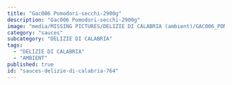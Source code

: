 ```yaml
---
title: "Gac006 Pomodori-secchi-2900g"
description: "Gac006 Pomodori-secchi-2900g"
image: "media/MISSING PICTURES/DELIZIE DI CALABRIA (ambient)/GAC006_POMODORI-SECCHI-2900g.jpg"
category: "sauces"
subcategory: "DELIZIE DI CALABRIA"
tags:
  - "DELIZIE DI CALABRIA"
  - "AMBIENT"
published: true
id: "sauces-delizie-di-calabria-764"
---
```

